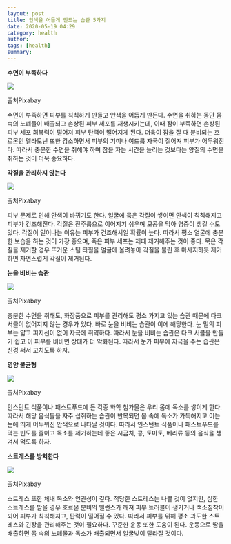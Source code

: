 ```yaml
---
layout: post
title: 안색을 어둡게 만드는 습관 5가지
date: 2020-05-19 04:29
category: health
author: 
tags: [health]
summary: 
---
```



**수면이 부족하다**

![](https://img1.daumcdn.net/thumb/R720x0/?fname=https%3A%2F%2Ft1.daumcdn.net%2Fliveboard%2Finterstella-story%2F5ea289491e3643cca935aab05e35d03a.JPG)

출처Pixabay

수면이 부족하면 피부를 칙칙하게 만들고 안색을 어둡게 만든다. 수면을 취하는 동안 몸 속의 노폐물이 배출되고 손상된 피부 세포를 재생시키는데, 이때 잠이 부족하면 손상된 피부 세포 회복력이 떨어져 피부 탄력이 떨어지게 된다. 더욱이 잠을 잘 때 분비되는 호르몬인 멜라토닌 또한 감소하면서 피부의 기미나 여드름 자국이 짙어져 피부가 어두워진다. 따라서 충분한 수면을 취해야 하며 잠을 자는 시간을 늘리는 것보다는 양질의 수면을 취하는 것이 더욱 중요하다.

**각질을 관리하지 않는다**

![](https://img1.daumcdn.net/thumb/R720x0/?fname=https%3A%2F%2Ft1.daumcdn.net%2Fliveboard%2Finterstella-story%2Fa998e2848f44421db09f1fee36083ca2.JPG)

출처Pixabay

피부 문제로 인해 안색이 바뀌기도 한다. 얼굴에 묵은 각질이 쌓이면 안색이 칙칙해지고 피부가 건조해진다. 각질은 잔주름으로 이어지기 쉬우며 모공을 막아 염증이 생길 수도 있다. 각질이 일어나는 이유는 피부가 건조해서일 확률이 높다. 따라서 평소 얼굴에 충분한 보습을 하는 것이 가장 좋으며, 죽은 피부 세포는 제때 제거해주는 것이 좋다. 묵은 각질을 제거할 경우 뜨거운 스팀 타월을 얼굴에 올려놓아 각질을 불린 후 마사지하듯 제거하면 자연스럽게 각질이 제거된다.

**눈을 비비는 습관**

![](https://img1.daumcdn.net/thumb/R720x0/?fname=https%3A%2F%2Ft1.daumcdn.net%2Fliveboard%2Finterstella-story%2Ff6e2438aab73435996412460e9668598.JPG)

출처Pixabay

충분한 수면을 취해도, 화장품으로 피부를 관리해도 평소 가지고 있는 습관 때문에 다크서클이 없어지지 않는 경우가 있다. 바로 눈을 비비는 습관이 이에 해당한다. 눈 밑의 피부는 얇고 피지선이 없어 자극에 취약하다. 따라서 눈을 비비는 습관은 다크 서클을 만들기 쉽고 이 피부를 비비면 상태가 더 악화된다. 따라서 눈가 피부에 자극을 주는 습관은 신경 써서 고치도록 하자.

**영양 불균형**

![](https://img1.daumcdn.net/thumb/R720x0/?fname=https%3A%2F%2Ft1.daumcdn.net%2Fliveboard%2Finterstella-story%2Fa79e4939fb0c46f9a305ff380138023b.JPG)

출처Pixabay

인스턴트 식품이나 패스트푸드에 든 각종 화학 첨가물은 우리 몸에 독소를 쌓이게 한다. 따라서 해당 음식들을 자주 섭취하는 습관이 반복되면 몸 속에 독소가 가득해지고 이는 눈에 띄게 어두워진 안색으로 나타날 것이다. 따라서 인스턴트 식품이나 패스트푸드를 먹는 빈도를 줄이고 독소를 제거하는데 좋은 시금치, 콩, 토마토, 베리류 등의 음식을 챙겨서 먹도록 하자.

**스트레스를 방치한다**

![](https://img1.daumcdn.net/thumb/R720x0/?fname=https%3A%2F%2Ft1.daumcdn.net%2Fliveboard%2Finterstella-story%2F8d3f5903bce8469cbfb92ad7e9e7637d.JPG)

출처Pixabay

스트레스 또한 체내 독소와 연관성이 깊다. 적당한 스트레스는 나쁠 것이 없지만, 심한 스트레스를 받을 경우 호르몬 분비의 밸런스가 깨져 피부 트러블이 생기거나 색소침착이 되어 피부가 칙칙해지고, 탄력이 떨어질 수 있다. 따라서 피부를 위해 평소 과도한 스트레스와 긴장을 관리해주는 것이 필요하다. 꾸준한 운동 또한 도움이 된다. 운동으로 땀을 배출하면 몸 속의 노폐물과 독소가 배출되면서 얼굴빛이 달라질 것이다.